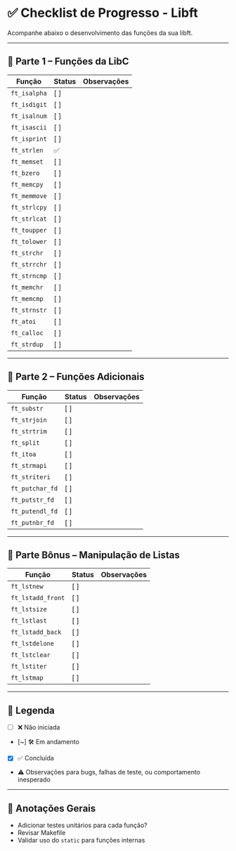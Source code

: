 # ✅ Checklist de Progresso - Libft

Acompanhe abaixo o desenvolvimento das funções da sua libft.

---

## 🔹 Parte 1 – Funções da LibC

| Função         | Status   | Observações |
|----------------|----------|-------------|
| `ft_isalpha`   | [ ]      |             |
| `ft_isdigit`   | [ ]      |             |
| `ft_isalnum`   | [ ]      |             |
| `ft_isascii`   | [ ]      |             |
| `ft_isprint`   | [ ]      |             |
| `ft_strlen`    | ✅       |             |
| `ft_memset`    | [ ]      |             |
| `ft_bzero`     | [ ]      |             |
| `ft_memcpy`    | [ ]      |             |
| `ft_memmove`   | [ ]      |             |
| `ft_strlcpy`   | [ ]      |             |
| `ft_strlcat`   | [ ]      |             |
| `ft_toupper`   | [ ]      |             |
| `ft_tolower`   | [ ]      |             |
| `ft_strchr`    | [ ]      |             |
| `ft_strrchr`   | [ ]      |             |
| `ft_strncmp`   | [ ]      |             |
| `ft_memchr`    | [ ]      |             |
| `ft_memcmp`    | [ ]      |             |
| `ft_strnstr`   | [ ]      |             |
| `ft_atoi`      | [ ]      |             |
| `ft_calloc`    | [ ]      |             |
| `ft_strdup`    | [ ]      |             |

---

## 🔹 Parte 2 – Funções Adicionais

| Função         | Status   | Observações |
|----------------|----------|-------------|
| `ft_substr`    | [ ]      |             |
| `ft_strjoin`   | [ ]      |             |
| `ft_strtrim`   | [ ]      |             |
| `ft_split`     | [ ]      |             |
| `ft_itoa`      | [ ]      |             |
| `ft_strmapi`   | [ ]      |             |
| `ft_striteri`  | [ ]      |             |
| `ft_putchar_fd`| [ ]      |             |
| `ft_putstr_fd` | [ ]      |             |
| `ft_putendl_fd`| [ ]      |             |
| `ft_putnbr_fd` | [ ]      |             |

---

## 🌟 Parte Bônus – Manipulação de Listas

| Função         | Status   | Observações |
|----------------|----------|-------------|
| `ft_lstnew`      | [ ]    |             |
| `ft_lstadd_front`| [ ]    |             |
| `ft_lstsize`     | [ ]    |             |
| `ft_lstlast`     | [ ]    |             |
| `ft_lstadd_back` | [ ]    |             |
| `ft_lstdelone`   | [ ]    |             |
| `ft_lstclear`    | [ ]    |             |
| `ft_lstiter`     | [ ]    |             |
| `ft_lstmap`      | [ ]    |             |

---

## 📌 Legenda

- [ ] ❌ Não iniciada
- [~] 🛠️ Em andamento
- [x] ✅ Concluída
- ⚠️ Observações para bugs, falhas de teste, ou comportamento inesperado

---

## 📝 Anotações Gerais

- Adicionar testes unitários para cada função?
- Revisar Makefile
- Validar uso do `static` para funções internas
